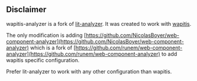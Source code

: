 ## Disclaimer

wapitis-analyzer is a fork of [lit-analyzer](https://github.com/runem/lit-analyzer). It was created to work with [wapitis](https://nicolasboyer.github.io/wapitis).

The only modification is adding [https://github.com/NicolasBoyer/web-component-analyzer](https://github.com/NicolasBoyer/web-component-analyzer) which is a fork of [https://github.com/runem/web-component-analyzer](https://github.com/runem/web-component-analyzer) to add wapitis specific configuration.

Prefer lit-analyzer to work with any other configuration than wapitis.